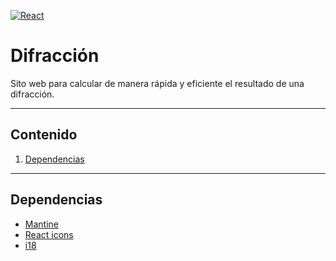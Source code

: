 [![React](https://img.shields.io/badge/17.0.2-60DAFB?style=for-the-badge&logo=react&label=React&labelColor=1F232A)]()

# Difracción

Sito web para calcular de manera rápida y eficiente el resultado de una difracción.
- - -
## Contenido
1. [Dependencias](#dependencias)
- - -

## Dependencias
- [Mantine](https://mantine.dev/)
- [React icons](https://react-icons.github.io/react-icons/)
- [i18](https://react.i18next.com/)
